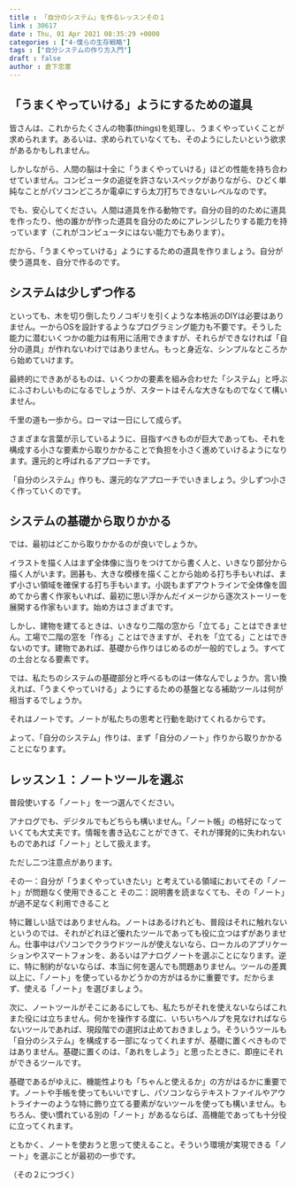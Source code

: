 ```yaml
---
title : 「自分のシステム」を作るレッスンその１
link : 30617
date : Thu, 01 Apr 2021 08:35:29 +0000
categories : ["4-僕らの生存戦略"]
tags : ["自分システムの作り方入門"]
draft : false
author : 倉下忠憲
---
```


<h2>「うまくやっていける」ようにするための道具</h2>

皆さんは、これからたくさんの物事(things)を処理し、うまくやっていくことが求められます。あるいは、求められていなくても、そのようにしたいという欲求があるかもしれません。

しかしながら、人間の脳は十全に「うまくやっていける」ほどの性能を持ち合わせていません。コンピュータの追従を許さないスペックがありながら、ひどく単純なことがパソコンどころか電卓にすら太刀打ちできないレベルなのです。

でも、安心してください。人間は道具を作る動物です。自分の目的のために道具を作ったり、他の誰かが作った道具を自分のためにアレンジしたりする能力を持っています（これがコンピュータにはない能力でもあります）。

だから、「うまくやっていける」ようにするための道具を作りましょう。自分が使う道具を、自分で作るのです。

<h2>システムは少しずつ作る</h2>

といっても、木を切り倒したりノコギリを引くような本格派のDIYは必要はありません。一からOSを設計するようなプログラミング能力も不要です。そうした能力に潜むいくつかの能力は有用に活用できますが、それらができなければ「自分の道具」が作れないわけではありません。もっと身近な、シンプルなところから始めていけます。

最終的にできあがるものは、いくつかの要素を組み合わせた「システム」と呼ぶにふさわしいものになるでしょうが、スタートはそんな大きなものでなくて構いません。

千里の道も一歩から。ローマは一日にして成らず。

さまざまな言葉が示しているように、目指すべきものが巨大であっても、それを構成する小さな要素から取りかかることで負担を小さく進めていけるようになります。還元的と呼ばれるアプローチです。

「自分のシステム」作りも、還元的なアプローチでいきましょう。少しずつ小さく作っていくのです。

<h2>システムの基礎から取りかかる</h2>

では、最初はどこから取りかかるのが良いでしょうか。

イラストを描く人はまず全体像に当りをつけてから書く人と、いきなり部分から描く人がいます。囲碁も、大きな模様を描くことから始める打ち手もいれば、まず小さい領域を確保する打ち手もいます。小説もまずアウトラインで全体像を固めてから書く作家もいれば、最初に思い浮かんだイメージから逐次ストーリーを展開する作家もいます。始め方はさまざまです。

しかし、建物を建てるときは、いきなり二階の窓から「立てる」ことはできません。工場で二階の窓を「作る」ことはできますが、それを「立てる」ことはできないのです。建物であれば、基礎から作りはじめるのが一般的でしょう。すべての土台となる要素です。

では、私たちのシステムの基礎部分と呼べるものは一体なんでしょうか。言い換えれば、「うまくやっていける」ようにするための基盤となる補助ツールは何が相当するでしょうか。

それはノートです。ノートが私たちの思考と行動を助けてくれるからです。

よって、「自分のシステム」作りは、まず「自分のノート」作りから取りかかることになります。

<h2>レッスン１：ノートツールを選ぶ</h2>

普段使いする「ノート」を一つ選んでください。

アナログでも、デジタルでもどちらも構いません。「ノート帳」の格好になっていくても大丈夫です。情報を書き込むことができて、それが揮発的に失われないものであれば「ノート」として扱えます。

ただし二つ注意点があります。

その一：自分が「うまくやっていきたい」と考えている領域においてその「ノート」が問題なく使用できること
その二：説明書を読まなくても、その「ノート」が過不足なく利用できること

特に難しい話ではありませんね。ノートはあるけれども、普段はそれに触れないというのでは、それがどれほど優れたツールであっても役に立つはずがありません。仕事中はパソコンでクラウドツールが使えないなら、ローカルのアプリケーションやスマートフォンを、あるいはアナログノートを選ぶことになります。逆に、特に制約がないならば、本当に何を選んでも問題ありません。ツールの差異以上に、「ノート」を使っているかどうかの方がはるかに重要です。だからまず、使える「ノート」を選びましょう。

次に、ノートツールがそこにあるにしても、私たちがそれを使えないならばこれまた役には立ちません。何かを操作する度に、いちいちヘルプを見なければならないツールであれば、現段階での選択は止めておきましょう。そういうツールも「自分のシステム」を構成する一部になってくれますが、基礎に置くべきものではありません。基礎に置くのは、「あれをしよう」と思ったときに、即座にそれができるツールです。

基礎であるがゆえに、機能性よりも「ちゃんと使えるか」の方がはるかに重要です。ノートや手帳を使ってもいいですし、パソコンならテキストファイルやアウトライナーのような特に飾り立てる要素がないツールを使っても構いません。もちろん、使い慣れている別の「ノート」があるならば、高機能であっても十分役に立ってくれます。

ともかく、ノートを使おうと思って使えること。そういう環境が実現できる「ノート」を選ぶことが最初の一歩です。

（その２につづく）